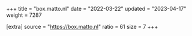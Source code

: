 +++
title = "box.matto.nl"
date = "2022-03-22"
updated = "2023-04-17"
weight = 7287

[extra]
source = "https://box.matto.nl"
ratio = 61
size = 7
+++
